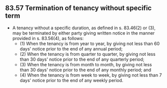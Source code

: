 ## 83.57 Termination of tenancy without specific term
- A tenancy without a specific duration, as defined in s. 83.46(2) or (3), may be terminated by either party giving written notice in the manner provided in s. 83.56(4), as follows:
  - (1) When the tenancy is from year to year, by giving not less than 60 days' notice prior to the end of any annual period;
  - (2) When the tenancy is from quarter to quarter, by giving not less than 30 days' notice prior to the end of any quarterly period;
  - (3) When the tenancy is from month to month, by giving not less than 30 days' notice prior to the end of any monthly period; and
  - (4) When the tenancy is from week to week, by giving not less than 7 days' notice prior to the end of any weekly period. 